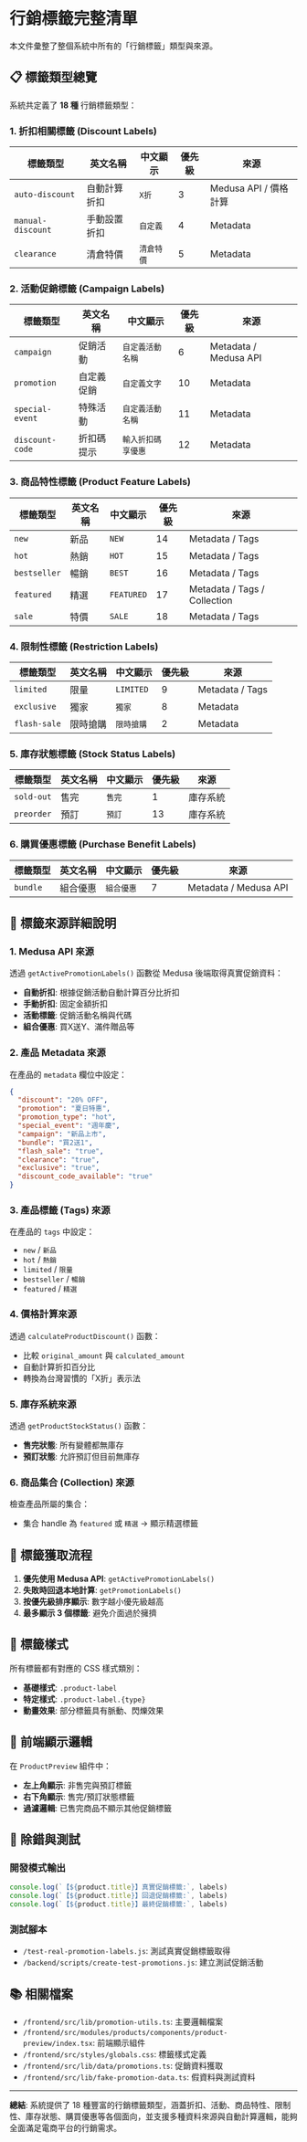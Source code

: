 # 行銷標籤完整清單

本文件彙整了整個系統中所有的「行銷標籤」類型與來源。

## 📋 標籤類型總覽

系統共定義了 **18 種** 行銷標籤類型：

### 1. 折扣相關標籤 (Discount Labels)
| 標籤類型 | 英文名稱 | 中文顯示 | 優先級 | 來源 |
|---------|---------|---------|-------|------|
| `auto-discount` | 自動計算折扣 | `X折` | 3 | Medusa API / 價格計算 |
| `manual-discount` | 手動設置折扣 | `自定義` | 4 | Metadata |
| `clearance` | 清倉特價 | `清倉特價` | 5 | Metadata |

### 2. 活動促銷標籤 (Campaign Labels)
| 標籤類型 | 英文名稱 | 中文顯示 | 優先級 | 來源 |
|---------|---------|---------|-------|------|
| `campaign` | 促銷活動 | `自定義活動名稱` | 6 | Metadata / Medusa API |
| `promotion` | 自定義促銷 | `自定義文字` | 10 | Metadata |
| `special-event` | 特殊活動 | `自定義活動名稱` | 11 | Metadata |
| `discount-code` | 折扣碼提示 | `輸入折扣碼享優惠` | 12 | Metadata |

### 3. 商品特性標籤 (Product Feature Labels)
| 標籤類型 | 英文名稱 | 中文顯示 | 優先級 | 來源 |
|---------|---------|---------|-------|------|
| `new` | 新品 | `NEW` | 14 | Metadata / Tags |
| `hot` | 熱銷 | `HOT` | 15 | Metadata / Tags |
| `bestseller` | 暢銷 | `BEST` | 16 | Metadata / Tags |
| `featured` | 精選 | `FEATURED` | 17 | Metadata / Tags / Collection |
| `sale` | 特價 | `SALE` | 18 | Metadata / Tags |

### 4. 限制性標籤 (Restriction Labels)
| 標籤類型 | 英文名稱 | 中文顯示 | 優先級 | 來源 |
|---------|---------|---------|-------|------|
| `limited` | 限量 | `LIMITED` | 9 | Metadata / Tags |
| `exclusive` | 獨家 | `獨家` | 8 | Metadata |
| `flash-sale` | 限時搶購 | `限時搶購` | 2 | Metadata |

### 5. 庫存狀態標籤 (Stock Status Labels)
| 標籤類型 | 英文名稱 | 中文顯示 | 優先級 | 來源 |
|---------|---------|---------|-------|------|
| `sold-out` | 售完 | `售完` | 1 | 庫存系統 |
| `preorder` | 預訂 | `預訂` | 13 | 庫存系統 |

### 6. 購買優惠標籤 (Purchase Benefit Labels)
| 標籤類型 | 英文名稱 | 中文顯示 | 優先級 | 來源 |
|---------|---------|---------|-------|------|
| `bundle` | 組合優惠 | `組合優惠` | 7 | Metadata / Medusa API |

## 🎯 標籤來源詳細說明

### 1. Medusa API 來源
透過 `getActivePromotionLabels()` 函數從 Medusa 後端取得真實促銷資料：
- **自動折扣**: 根據促銷活動自動計算百分比折扣
- **手動折扣**: 固定金額折扣
- **活動標籤**: 促銷活動名稱與代碼
- **組合優惠**: 買X送Y、滿件贈品等

### 2. 產品 Metadata 來源
在產品的 `metadata` 欄位中設定：
```json
{
  "discount": "20% OFF",
  "promotion": "夏日特惠",
  "promotion_type": "hot",
  "special_event": "週年慶",
  "campaign": "新品上市",
  "bundle": "買2送1",
  "flash_sale": "true",
  "clearance": "true",
  "exclusive": "true",
  "discount_code_available": "true"
}
```

### 3. 產品標籤 (Tags) 來源
在產品的 `tags` 中設定：
- `new` / `新品`
- `hot` / `熱銷`
- `limited` / `限量`
- `bestseller` / `暢銷`
- `featured` / `精選`

### 4. 價格計算來源
透過 `calculateProductDiscount()` 函數：
- 比較 `original_amount` 與 `calculated_amount`
- 自動計算折扣百分比
- 轉換為台灣習慣的「X折」表示法

### 5. 庫存系統來源
透過 `getProductStockStatus()` 函數：
- **售完狀態**: 所有變體都無庫存
- **預訂狀態**: 允許預訂但目前無庫存

### 6. 商品集合 (Collection) 來源
檢查產品所屬的集合：
- 集合 handle 為 `featured` 或 `精選` → 顯示精選標籤

## 🔄 標籤獲取流程

1. **優先使用 Medusa API**: `getActivePromotionLabels()`
2. **失敗時回退本地計算**: `getPromotionLabels()`
3. **按優先級排序顯示**: 數字越小優先級越高
4. **最多顯示 3 個標籤**: 避免介面過於擁擠

## 🎨 標籤樣式

所有標籤都有對應的 CSS 樣式類別：
- **基礎樣式**: `.product-label`
- **特定樣式**: `.product-label.{type}`
- **動畫效果**: 部分標籤具有脈動、閃爍效果

## 📱 前端顯示邏輯

在 `ProductPreview` 組件中：
- **左上角顯示**: 非售完與預訂標籤
- **右下角顯示**: 售完/預訂狀態標籤
- **過濾邏輯**: 已售完商品不顯示其他促銷標籤

## 🔧 除錯與測試

### 開發模式輸出
```javascript
console.log(`【${product.title}】真實促銷標籤:`, labels)
console.log(`【${product.title}】回退促銷標籤:`, labels)
console.log(`【${product.title}】最終促銷標籤:`, labels)
```

### 測試腳本
- `/test-real-promotion-labels.js`: 測試真實促銷標籤取得
- `/backend/scripts/create-test-promotions.js`: 建立測試促銷活動

## 📚 相關檔案

- `/frontend/src/lib/promotion-utils.ts`: 主要邏輯檔案
- `/frontend/src/modules/products/components/product-preview/index.tsx`: 前端顯示組件
- `/frontend/src/styles/globals.css`: 標籤樣式定義
- `/frontend/src/lib/data/promotions.ts`: 促銷資料獲取
- `/frontend/src/lib/fake-promotion-data.ts`: 假資料與測試資料

---

**總結**: 系統提供了 18 種豐富的行銷標籤類型，涵蓋折扣、活動、商品特性、限制性、庫存狀態、購買優惠等各個面向，並支援多種資料來源與自動計算邏輯，能夠全面滿足電商平台的行銷需求。
